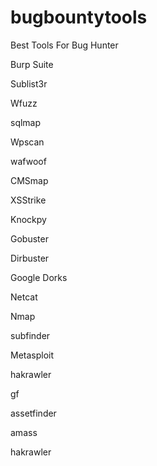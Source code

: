 # bugbountytools
Best Tools For Bug Hunter

Burp Suite

Sublist3r

Wfuzz

sqlmap

Wpscan

wafwoof

CMSmap

XSStrike

Knockpy

Gobuster

Dirbuster

Google Dorks

Netcat

Nmap

subfinder

Metasploit


hakrawler

gf

assetfinder

amass

hakrawler
